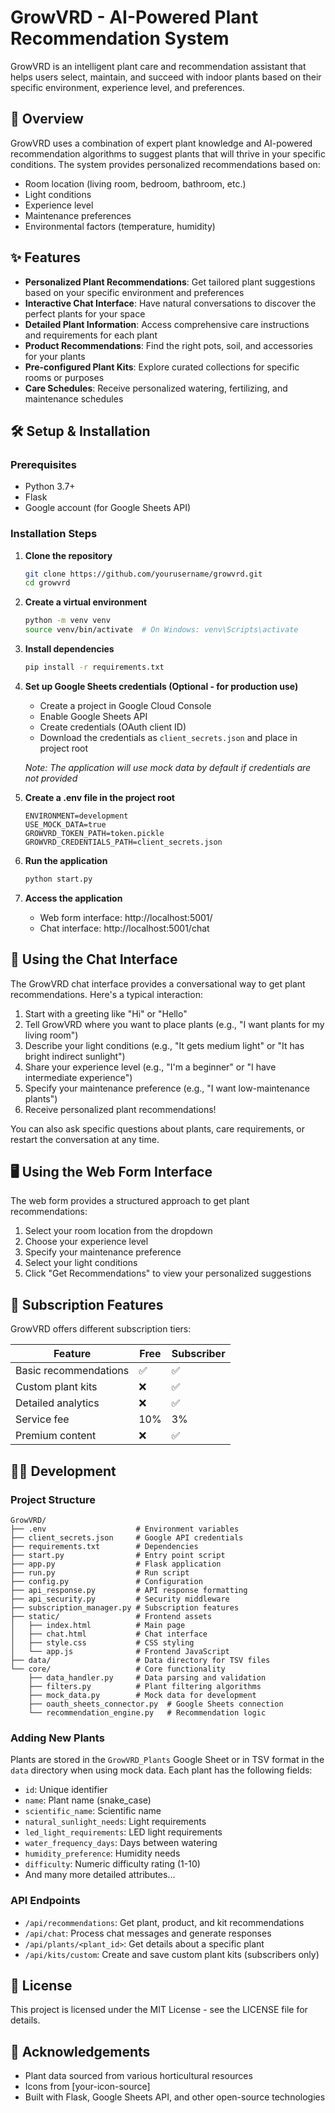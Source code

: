 # GrowVRD - AI-Powered Plant Recommendation System

GrowVRD is an intelligent plant care and recommendation assistant that helps users select, maintain, and succeed with indoor plants based on their specific environment, experience level, and preferences.

## 🌱 Overview

GrowVRD uses a combination of expert plant knowledge and AI-powered recommendation algorithms to suggest plants that will thrive in your specific conditions. The system provides personalized recommendations based on:

- Room location (living room, bedroom, bathroom, etc.)
- Light conditions
- Experience level
- Maintenance preferences
- Environmental factors (temperature, humidity)

## ✨ Features

- **Personalized Plant Recommendations**: Get tailored plant suggestions based on your specific environment and preferences
- **Interactive Chat Interface**: Have natural conversations to discover the perfect plants for your space
- **Detailed Plant Information**: Access comprehensive care instructions and requirements for each plant
- **Product Recommendations**: Find the right pots, soil, and accessories for your plants
- **Pre-configured Plant Kits**: Explore curated collections for specific rooms or purposes
- **Care Schedules**: Receive personalized watering, fertilizing, and maintenance schedules

## 🛠️ Setup & Installation

### Prerequisites

- Python 3.7+
- Flask
- Google account (for Google Sheets API)

### Installation Steps

1. **Clone the repository**
   ```bash
   git clone https://github.com/yourusername/growvrd.git
   cd growvrd
   ```

2. **Create a virtual environment**
   ```bash
   python -m venv venv
   source venv/bin/activate  # On Windows: venv\Scripts\activate
   ```

3. **Install dependencies**
   ```bash
   pip install -r requirements.txt
   ```

4. **Set up Google Sheets credentials (Optional - for production use)**
   - Create a project in Google Cloud Console
   - Enable Google Sheets API
   - Create credentials (OAuth client ID)
   - Download the credentials as `client_secrets.json` and place in project root
   
   *Note: The application will use mock data by default if credentials are not provided*

5. **Create a .env file in the project root**
   ```
   ENVIRONMENT=development
   USE_MOCK_DATA=true
   GROWVRD_TOKEN_PATH=token.pickle
   GROWVRD_CREDENTIALS_PATH=client_secrets.json
   ```

6. **Run the application**
   ```bash
   python start.py
   ```

7. **Access the application**
   - Web form interface: http://localhost:5001/
   - Chat interface: http://localhost:5001/chat

## 💬 Using the Chat Interface

The GrowVRD chat interface provides a conversational way to get plant recommendations. Here's a typical interaction:

1. Start with a greeting like "Hi" or "Hello"
2. Tell GrowVRD where you want to place plants (e.g., "I want plants for my living room")
3. Describe your light conditions (e.g., "It gets medium light" or "It has bright indirect sunlight")
4. Share your experience level (e.g., "I'm a beginner" or "I have intermediate experience")
5. Specify your maintenance preference (e.g., "I want low-maintenance plants")
6. Receive personalized plant recommendations!

You can also ask specific questions about plants, care requirements, or restart the conversation at any time.

## 🖥️ Using the Web Form Interface

The web form provides a structured approach to get plant recommendations:

1. Select your room location from the dropdown
2. Choose your experience level
3. Specify your maintenance preference
4. Select your light conditions
5. Click "Get Recommendations" to view your personalized suggestions

## 🌟 Subscription Features

GrowVRD offers different subscription tiers:

| Feature | Free | Subscriber |
|---------|------|------------|
| Basic recommendations | ✅ | ✅ |
| Custom plant kits | ❌ | ✅ |
| Detailed analytics | ❌ | ✅ |
| Service fee | 10% | 3% |
| Premium content | ❌ | ✅ |

## 🧑‍💻 Development

### Project Structure

```
GrowVRD/
├── .env                    # Environment variables
├── client_secrets.json     # Google API credentials
├── requirements.txt        # Dependencies
├── start.py                # Entry point script
├── app.py                  # Flask application
├── run.py                  # Run script
├── config.py               # Configuration
├── api_response.py         # API response formatting
├── api_security.py         # Security middleware
├── subscription_manager.py # Subscription features
├── static/                 # Frontend assets
│   ├── index.html          # Main page
│   ├── chat.html           # Chat interface
│   ├── style.css           # CSS styling
│   └── app.js              # Frontend JavaScript
├── data/                   # Data directory for TSV files
└── core/                   # Core functionality
    ├── data_handler.py     # Data parsing and validation
    ├── filters.py          # Plant filtering algorithms
    ├── mock_data.py        # Mock data for development
    ├── oauth_sheets_connector.py  # Google Sheets connection
    └── recommendation_engine.py   # Recommendation logic
```

### Adding New Plants

Plants are stored in the `GrowVRD_Plants` Google Sheet or in TSV format in the `data` directory when using mock data. Each plant has the following fields:

- `id`: Unique identifier
- `name`: Plant name (snake_case)
- `scientific_name`: Scientific name
- `natural_sunlight_needs`: Light requirements
- `led_light_requirements`: LED light requirements
- `water_frequency_days`: Days between watering
- `humidity_preference`: Humidity needs
- `difficulty`: Numeric difficulty rating (1-10)
- And many more detailed attributes...

### API Endpoints

- `/api/recommendations`: Get plant, product, and kit recommendations
- `/api/chat`: Process chat messages and generate responses
- `/api/plants/<plant_id>`: Get details about a specific plant
- `/api/kits/custom`: Create and save custom plant kits (subscribers only)

## 📝 License

This project is licensed under the MIT License - see the LICENSE file for details.

## 🙏 Acknowledgements

- Plant data sourced from various horticultural resources
- Icons from [your-icon-source]
- Built with Flask, Google Sheets API, and other open-source technologies